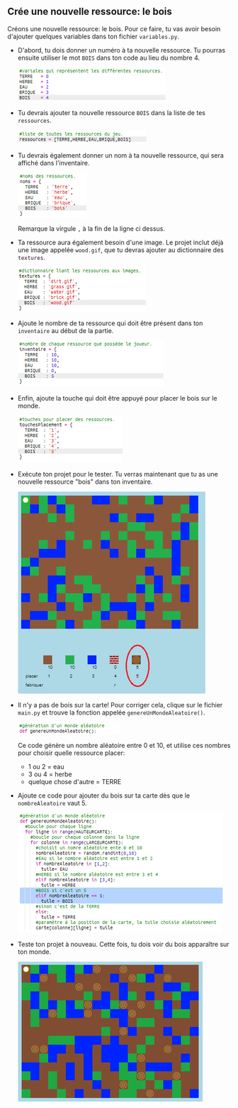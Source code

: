 ## Crée une nouvelle ressource: le bois

Créons une nouvelle ressource: le bois. Pour ce faire, tu vas avoir besoin d'ajouter quelques variables dans ton fichier `variables.py`.

+ D'abord, tu dois donner un numéro à ta nouvelle ressource. Tu pourras ensuite utiliser le mot `BOIS` dans ton code au lieu du nombre 4.
    
    ![capture d'écran](images/craft-wood-const.png)

+ Tu devrais ajouter ta nouvelle ressource `BOIS` dans la liste de tes `ressources`.
    
    ![capture d'écran](images/craft-wood-resources.png)

+ Tu devrais également donner un nom à ta nouvelle ressource, qui sera affiché dans l'inventaire.
    
    ![capture d'écran](images/craft-wood-name.png)
    
    Remarque la virgule `,` à la fin de la ligne ci dessus.

+ Ta ressource aura également besoin d'une image. Le projet inclut déjà une image appelée `wood.gif`, que tu devras ajouter au dictionnaire des `textures`.
    
    ![capture d'écran](images/craft-wood-texture.png)

+ Ajoute le nombre de ta ressource qui doit être présent dans ton `inventaire` au début de la partie.
    
    ![capture d'écran](images/craft-wood-inventory.png)

+ Enfin, ajoute la touche qui doit être appuyé pour placer le bois sur le monde.
    
    ![capture d'écran](images/craft-wood-placekey.png)

+ Exécute ton projet pour le tester. Tu verras maintenant que tu as une nouvelle ressource "bois" dans ton inventaire.
    
    ![capture d'écran](images/craft-wood-test.png)

+ Il n'y a pas de bois sur la carte! Pour corriger cela, clique sur le fichier `main.py` et trouve la fonction appelée `genereUnMondeAleatoire()`.
    
    ![capture d'écran](images/craft-wood-random1.png)
    
    Ce code génère un nombre aléatoire entre 0 et 10, et utilise ces nombres pour choisir quelle ressource placer:
    
    + 1 ou 2 = eau
    + 3 ou 4 = herbe
    + quelque chose d'autre = TERRE

+ Ajoute ce code pour ajouter du bois sur ta carte dès que le `nombreAleatoire` vaut 5.
    
    ![capture d'écran](images/craft-wood-random2.png)

+ Teste ton projet à nouveau. Cette fois, tu dois voir du bois apparaître sur ton monde.
    
    ![capture d'écran](images/craft-wood-test2.png)